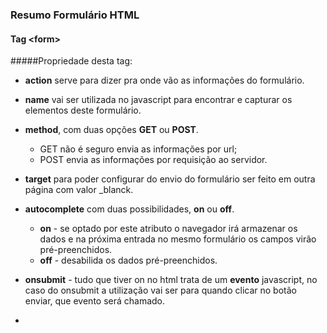 ### Resumo Formulário HTML

#### Tag **&lt;form>**
#####Propriedade desta tag:
* **action** serve para dizer pra onde vão as informações do formulário.

* **name** vai ser utilizada no javascript para encontrar e capturar os elementos deste formulário.

* **method**, com duas opções **GET** ou **POST**.
  * GET não é seguro envia as informações por url;
  * POST envia as informações por requisição ao servidor.
* **target** para poder configurar do envio do formulário ser feito em outra página com valor _blanck.
* **autocomplete** com duas possibilidades, **on** ou **off**.
  * **on** - se optado por este atributo o navegador irá armazenar os dados e na próxima entrada no mesmo formulário os campos virão pré-preenchidos.
  * **off** - desabilida os dados pré-preenchidos.
* **onsubmit** - tudo que tiver on no html trata de um **evento** javascript, no caso do onsubmit a utilização vai ser para quando clicar no botão enviar, que evento será chamado.
* 
